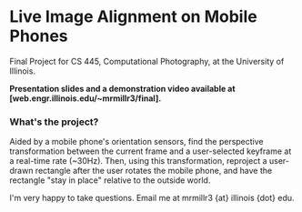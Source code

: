 # Live Image Alignment on Mobile Phones

Final Project for CS 445, Computational Photography, at the University of Illinois.

**Presentation slides and a demonstration video available at [web.engr.illinois.edu/~mrmillr3/final].**

### What's the project?
Aided by a mobile phone's orientation sensors, find the perspective transformation between the current frame and a user-selected keyframe at a real-time rate (~30Hz). 
Then, using this transformation, reproject a user-drawn rectangle after the user rotates the mobile phone, and have the rectangle "stay in place" relative to the outside world.

I'm very happy to take questions. Email me at mrmillr3 {at} illinois {dot} edu.
